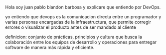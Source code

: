 Hola soy juan pablo blandon barbosa y explicare que entiendo por DevOps.

yo entiendo que devops es la comunicacion directa entre un programador y varias personas encargadas de la infraestructura, que permite corregir errores o visualizar el producto antes de ser mandado al cliente

definicion: conjunto de prácticas, principios y cultura que busca la colaboración entre los equipos de desarrollo y operaciones para entregar software de manera más rápida y eficiente. 
